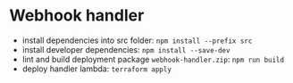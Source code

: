 # Webhook handler
- install dependencies into src folder: `npm install --prefix src`
- install developer dependencies: `npm install --save-dev`
- lint and build deployment package `webhook-handler.zip`: `npm run build`
- deploy handler lambda: `terraform apply`